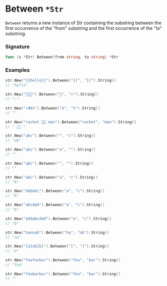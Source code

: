 # Between `*Str`

`Between` returns a new instance of Str containing the substring between the first occurrence of the "from" substring and the first occurrence of the "to" substring.

### Signature

```go
func (s *Str) Between(from string, to string) *Str
```

### Examples

```go
str.New("{{hello}}").Between("{{", "}}").String()
// "hello"

str.New("🚀✨🔥").Between("🚀", "🔥").String()
// "✨"

str.New("!#$%").Between("$", "%").String()
// ""

str.New("rocket 🚀🚀 man").Between("rocket", "man").String()
// " 🚀🚀 "

str.New("abc").Between("", "c").String()
// "ab"

str.New("abc").Between("a", "").String()
// ""

str.New("abc").Between("", "").String()
// ""

str.New("abc").Between("a", "c").String()
// "b"

str.New("dddabc").Between("a", "c").String()
// "b"

str.New("abcddd").Between("a", "c").String()
// "b"

str.New("dddabcddd").Between("a", "c").String()
// "b"

str.New("hannah").Between("ha", "ah").String()
// "nn"

str.New("[a]ab[b]").Between("[", "]").String()
// "a"

str.New("foofoobar").Between("foo", "bar").String()
// "foo"

str.New("foobarbar").Between("foo", "bar").String()
// ""

```
